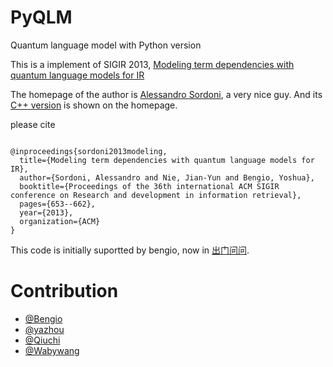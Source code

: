 # PyQLM
Quantum language model with Python version

This is a implement of SIGIR 2013,  [Modeling term dependencies with quantum language models for IR](https://dl.acm.org/citation.cfm?id=2484098)


The homepage of the author is [Alessandro Sordoni](http://www-etud.iro.umontreal.ca/~sordonia/), a very nice guy. And its [C++ version](http://www-etud.iro.umontreal.ca/~sordonia/src/qlm.tar.gz) is shown on the homepage.

please cite 
<pre><code>
@inproceedings{sordoni2013modeling,
  title={Modeling term dependencies with quantum language models for IR},
  author={Sordoni, Alessandro and Nie, Jian-Yun and Bengio, Yoshua},
  booktitle={Proceedings of the 36th international ACM SIGIR conference on Research and development in information retrieval},
  pages={653--662},
  year={2013},
  organization={ACM}
}
</code></pre> 

This code is initially suportted by bengio, now in [出门问问](https://www.chumenwenwen.com/).


# Contribution
-	[@Bengio](https://github.com/Ameoi)
-	[@yazhou](http://cs.tju.edu.cn/faculty/dsong/yazhouzhang.html)
-	[@Qiuchi](http://www.quartz-itn.eu/people/esr/esr-1)
-	[@Wabywang](https://github.com/Wabyking)
